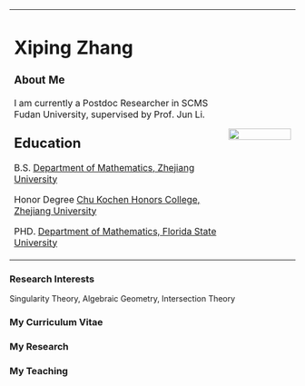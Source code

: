 
<table border="0">
  <tr>
    <td width="75%">
      <h1>Xiping Zhang</h1>
      <h3>
        <a>About Me</a>
       </h3>
      <p>
I am currently a Postdoc Researcher in SCMS  Fudan University, supervised by Prof. Jun Li. 
     </p>
<h3>
<FONT SIZE="+2">Education
</font>
</h3> 
<p>
B.S.  <a href="http://www.math.zju.edu.cn/">Department of Mathematics, Zhejiang University</a>
</p>
<p>
Honor Degree  <a href="http://ckc.zju.edu.cn/english">Chu Kochen Honors College, Zhejiang University</a>
</p>
<p>
PHD. <a href="http://www.math.fsu.edu/">Department of Mathematics, Florida State University</a>
</p>
 </td>
 
 <td width="25%">
      <img src="/16_0315_(263).jpg" width="100%">    
    </td>
  </tr>
</table>


<h3>
Research Interests
</h3>
<p>
Singularity Theory, Algebraic Geometry, Intersection Theory
</p>
 <h3>
<a>My Curriculum Vitae</a>
</h3>
 <h3>
<a>My Research</a>
</h3>
<h3>
<a>My Teaching</a>
</h3>


 
 

 


